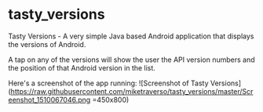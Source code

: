 # tasty_versions
Tasty Versions - 
A very simple Java based Android application that displays the versions of Android. 

A tap on any of the versions will show the user the API version numbers and the position of that Android version in the list.

Here's a screenshot of the app running:
![Screenshot of Tasty Versions](https://raw.githubusercontent.com/miketraverso/tasty_versions/master/Screenshot_1510067046.png =450x800)
